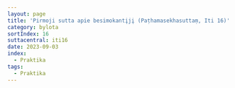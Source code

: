 ```yaml
---
layout: page
title: 'Pirmoji sutta apie besimokantįjį (Paṭhamasekhasuttaṃ, Iti 16)'
category: bylota
sortIndex: 16
suttacentral: iti16
date: 2023-09-03
index: 
  - Praktika
tags:
  - Praktika
---
```


